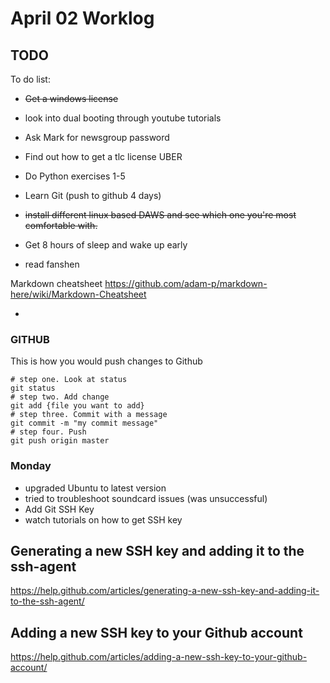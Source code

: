 # April 02 Worklog
## TODO

To do list:
- ~~Get a windows license~~ 

- look into dual booting through youtube tutorials 
- Ask Mark for newsgroup password 
- Find out how to get a tlc license UBER
- Do Python exercises 1-5
- Learn Git (push to github 4 days)

- ~~install different linux based DAWS and see which 
  one you're most comfortable with.~~
- Get 8 hours of sleep and wake up early
- read fanshen 

Markdown cheatsheet
https://github.com/adam-p/markdown-here/wiki/Markdown-Cheatsheet

-

### GITHUB
This is how you would push changes to Github
```
# step one. Look at status 
git status
# step two. Add change
git add {file you want to add}
# step three. Commit with a message
git commit -m "my commit message"
# step four. Push
git push origin master
```
### Monday
- upgraded Ubuntu to latest version 
- tried to troubleshoot soundcard issues (was unsuccessful)
- Add Git SSH Key 
- watch tutorials on how to get SSH key 

## Generating a new SSH key and adding it to the ssh-agent 

https://help.github.com/articles/generating-a-new-ssh-key-and-adding-it-to-the-ssh-agent/

## Adding a new SSH key to your Github account 

https://help.github.com/articles/adding-a-new-ssh-key-to-your-github-account/
